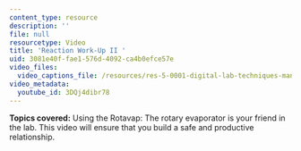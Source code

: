 ```yaml
---
content_type: resource
description: ''
file: null
resourcetype: Video
title: 'Reaction Work-Up II '
uid: 3081e40f-fae1-576d-4092-ca4b0efce57e
video_files:
  video_captions_file: /resources/res-5-0001-digital-lab-techniques-manual-spring-2007/videos/reaction-work-up-ii/3DQj4dibr78.vtt
video_metadata:
  youtube_id: 3DQj4dibr78
---
```


**Topics covered:** Using the Rotavap: The rotary evaporator is your friend in the lab. This video will ensure that you build a safe and productive relationship.
